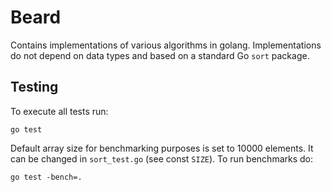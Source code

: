 # Beard

Contains implementations of various algorithms in golang. Implementations do not depend on data types and based on a standard Go `sort` package.

## Testing

To execute all tests run:

    go test

Default array size for benchmarking purposes is set to 10000 elements. It can be changed in `sort_test.go` (see const `SIZE`). To run benchmarks do:

    go test -bench=.